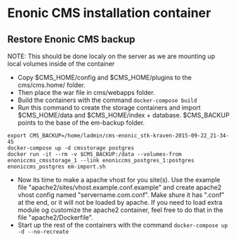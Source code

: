 # Enonic CMS installation container

## Restore Enonic CMS backup
NOTE: This should be done localy on the server as we are mounting up local volumes inside of the container
- Copy $CMS_HOME/config and $CMS_HOME/plugins to the cms/cms.home/ folder.
- Then place the war file in cms/webapps folder.
- Build the containers with the command `docker-compose build`
- Run this command to create the storage containers and import $CMS_HOME/data and $CMS_HOME/index + database. $CMS_BACKUP points to the base of the em-backup folder.

```
export CMS_BACKUP=/home/ladmin/cms-enonic_stk-kraven-2015-09-22_21-34-45
docker-compose up -d cmsstorage postgres
docker run -it --rm -v $CMS_BACKUP:/data --volumes-from enoniccms_cmsstorage_1 --link enoniccms_postgres_1:postgres enoniccms_postgres em-import.sh

```

- Now its time to make a apache vhost for you site(s). Use the example file "apache2/sites/vhost.example.conf.example" and create apache2 vhost config named "servername.com.conf". Make shure it has ".conf" at the end, or it will not be loaded by apache. If you need to load extra module og customize the apache2 container, feel free to do that in the file "apache2/Dockerfile". 
- Start up the rest of the containers with the command `docker-compose up -d --no-recreate`